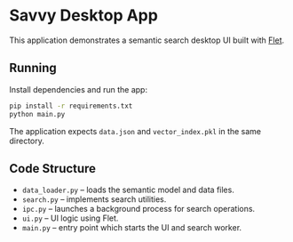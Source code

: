# Savvy Desktop App

This application demonstrates a semantic search desktop UI built with [Flet](https://flet.dev/).

## Running

Install dependencies and run the app:

```bash
pip install -r requirements.txt
python main.py
```

The application expects `data.json` and `vector_index.pkl` in the same directory.

## Code Structure

- `data_loader.py` – loads the semantic model and data files.
- `search.py` – implements search utilities.
- `ipc.py` – launches a background process for search operations.
- `ui.py` – UI logic using Flet.
- `main.py` – entry point which starts the UI and search worker.

